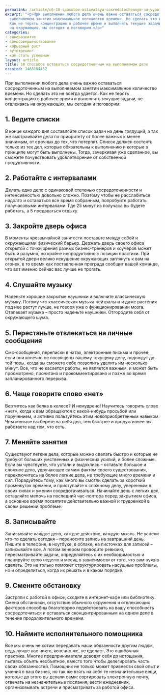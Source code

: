 ```yaml
---
permalink: /article/u6-10-sposobov-ostavatsya-sosredotochennym-na-vypolnyaemom-dele
excerpt: "<p>При выполнении любого дела очень важно оставаться сосредоточенным на
  выполняемом занятии максимальное количество времени. Но сделать это не всегда удается.
  Как не терять концентрацию в рабочее время и выполнять текущие задачи, не отвлекаясь
  на окружающих, мы сегодня и поговорим.</p>"
categories:
- саморазвитие
- самосовершенствование
- карьерный рост
- аутотренинг
- как стать успешным
layout: article
title: 10 способов оставаться сосредоточенным на выполняемом деле
created: 1488184452
---
```

<p>При выполнении любого дела очень важно оставаться сосредоточенным на выполняемом занятии максимальное количество времени. Но сделать это не всегда удается. Как не терять концентрацию в рабочее время и выполнять текущие задачи, не отвлекаясь на окружающих, мы сегодня и поговорим.</p>
<h2>1. Ведите списки</h2>
<p>В конце каждого дня составляйте список задач на день грядущий, а так же выстраивайте дела по приоритету от более важных к менее значимым, от срочных до тех, что потерпят. Список должен состоять только из тех дел, которые обязательны к выполнению и которые в принципе могут быть выполнены. Тогда, зачеркивая уже сделанное, вы сможете почувствовать удовлетворение от собственной продуктивности.</p>
<h2>2. Работайте с интервалами</h2>
<p>Делать одно дело с одинаковой степенью сосредоточенности и интенсивностью довольно сложно. Поэтому чтобы не расслабиться надолго и оставаться все время собранным, попробуйте работать получасовыми интервалами. Где 25 минут из получаса вы будете работать, а 5 предаваться отдыху. </p>
<h2>3. Закройте дверь офиса</h2>
<p>В моменты чрезвычайной занятости поставьте между собой и окружающими физический барьер. Держать дверь своего офиса открытой с точки зрения разных бизнес-тренеров и коучеров может быть и разумно, но крайне непродуктивно с позиции практики. При открытой двери велико искушение окружающих заглянуть к вам на огонек, в то время как поставленная преграда сообщит вашей команде, что вот именно сейчас вас лучше не трогать.</p>
<h2>4. Слушайте музыку</h2>
<p>Наденьте хорошие закрытые наушники и включите классическую музыку. Потому что классическая музыка нейтральна и даже растения под нее растут лучше, не говоря уже о функционировании мозга. Отвлекает музыка – просто наденьте наушники. Отгородите себя от окружающего шума. </p>
<h2>5. Перестаньте отвлекаться на личные сообщения</h2>
<p>Смс-сообщения, переписки в чатах, электронные письма и прочее, если они конечно не посвящены вашему текущему делу, подождут до той поры, когда вы сможете себе позволить уделить им несколько минут. Все, что не касается работы, не является важным, и может быть просмотрено, прочитано и прокомментировано и позже во время запланированного перерыва.</p>
<h2>6. Чаще говорите слово «нет»</h2>
<p>Вертитесь как белка в колесе? И немудрено! Научитесь говорить слово «нет», когда к вам обращаются с какой-нибудь просьбой или поручением, и активно пользуйтесь этим новоприобретенным навыком. Чем меньше вы берете на себя дел, тем быстрее и продуктивнее вы работаете над тем, что есть. </p>
<h2>7. Меняйте занятия</h2>
<p>Существуют легкие дела, которые можно сделать быстро и которые не требуют больших умственных и физических усилий, и более сложные. Если вы чувствуете, что устали и выдохлись – оставьте большое и сложное дело, удручающее самим фактом своего существования, переключитесь на более легкие дела, не требующие много времени и сил. Порадуйтесь тому, как много вы смогли сделать за короткий промежуток времени, и приступайте к сложному делу, уверенным в своих силах и умении сосредотачиваться. Начинайте день с легких дел, оставляйте мелочь на последний час-полтора перед закрытием офиса, а основное время посвятите действительно важной и трудоемкой в своем решении проблеме.</p>
<h2>8. Записывайте</h2>
<p>Записывайте каждое дело, каждое действие, каждую мысль. Не успели что-то сделать сегодня – переносите запись на завтрашний день. Пишите в телефоне, в ноутбуке, в облаке, на листочках для записей – записывайте все. А потом вечером проводите ревизию, пересматривайте задачи, определяйтесь с их необходимостью и планируйте свою неделю и месяц в зависимости от того, что вам нужно сделать. Это не только поможет структурировать насущные проблемы, но и определиться, когда их решать и в каком порядке.</p>
<h2>9. Смените обстановку</h2>
<p>Застряли с работой в офисе, сходите в интернет-кафе или библиотеку. Смена обстановки, отсутствие обычного окружения и отвлекающих факторов способны благотворно подействовать на вашу способность сосредоточиться и оставаться сконцентрированным на одном деле в течение продолжительного времени.</p>
<h2>10. Наймите исполнительного помощника</h2>
<p>Все мы очень не хотим передавать наши обязанности другим людям, ведь лучше нас никто, конечно же, не сделает. Это ошибочная практика. Многие предприниматели доводят себя до истощения, пытаясь объять необъятное, вместо того чтобы делегировать часть своих обязанностей. Помощник не только может привнести свой опыт и умения в ваш бизнес, но так же взять на себя те незначительные вещи, которые до этого вы делали сами: сортировать электронную почту, отвечать на незначительные послания, вести ежедневник, организовывать встречи и присматривать за работой офиса.</p>
